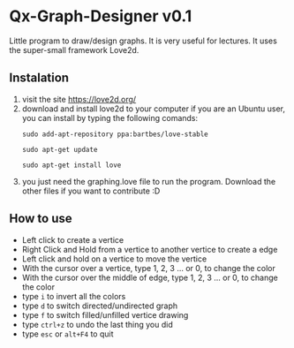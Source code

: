 # Qx-Graph-Designer v0.1
Little program to draw/design graphs. It is very useful for lectures.
It uses the super-small framework Love2d.

## Instalation

1. visit the site https://love2d.org/
2. download and install love2d to your computer
    if you are an Ubuntu user, you can install by typing the following comands:
    ```
    sudo add-apt-repository ppa:bartbes/love-stable
    ```
    ```
    sudo apt-get update
    ```
    ```
    sudo apt-get install love

    ```
3. you just need the graphing.love file to run the program. Download the other files if you want to contribute :D

## How to use
* Left click to create a vertice
* Right Click and Hold from a vertice to another vertice to create a edge
* Left click and hold on a vertice to move the vertice
* With the cursor over a vertice, type 1, 2, 3 ... or 0, to change the color
* With the cursor over the middle of edge, type 1, 2, 3 ... or 0, to change the color
* type ```i``` to invert all the colors
* type ```d``` to switch directed/undirected graph
* type ```f``` to switch filled/unfilled vertice drawing
* type ```ctrl+z``` to undo the last thing you did
* type ```esc``` or ```alt+F4``` to quit
